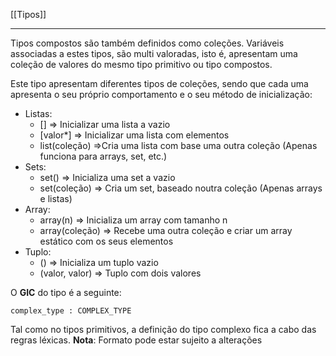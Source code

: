 [[Tipos]]
***
Tipos compostos são também definidos como coleções. Variáveis associadas a estes tipos, são multi valoradas, isto é, apresentam uma coleção de valores do mesmo tipo primitivo ou tipo compostos.

Este tipo apresentam diferentes tipos de coleções, sendo que cada uma apresenta o seu próprio comportamento  e o seu método de inicialização:
- Listas:
	- [] => Inicializar uma lista a vazio
	- [valor*] => Inicializar uma lista com elementos
	- list(coleção) =>Cria uma lista com base uma outra coleção (Apenas funciona para arrays, set, etc.)
- Sets:
	- set() => Inicializa uma set a vazio
	- set(coleção) => Cria um set, baseado noutra coleção (Apenas arrays e listas)
- Array:
	- array(n) => Inicializa um array com tamanho n
	- array(coleção) => Recebe uma outra coleção e criar um array estático com os seus elementos
- Tuplo:
	- () => Inicializa um tuplo vazio
	- (valor, valor) => Tuplo com dois valores

O **GIC** do tipo é a seguinte:

```
complex_type : COMPLEX_TYPE
```

Tal como no tipos primitivos, a definição do tipo complexo fica a cabo das regras léxicas. 
**Nota**: Formato pode estar sujeito a alterações